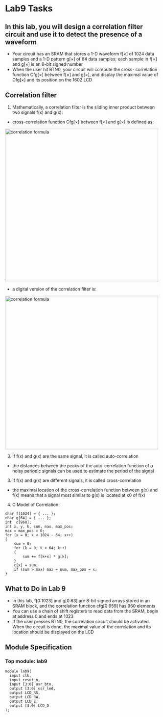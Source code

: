 # Lab9 Tasks

## In this lab, you will design a correlation filter circuit and use it to detect the presence of a waveform
- Your circuit has an SRAM that stores a 1-D waveform f[×] of 1024 data samples and a 1-D pattern g[×] of 64 data samples; each sample in f[×] and g[×] is an 8-bit signed number
- When the user hit BTN0, your circuit will compute the cross- correlation function Cfg[×] between f[×] and g[×], and display the maximal value of Cfg[×] and its position on the 1602 LCD

## Correlation filter
1. Mathematically, a correlation filter is the sliding inner product between two signals f(x) and g(x):
- cross-correlation function Cfg[×] between f[×] and g[×] is defined as:
<img src="https://github.com/hankshyu/Digital_Design/blob/main/Lab9/pictures/Screen%20Shot%202021-07-25%20at%208.26.44%20PM.png" alt="correlation formula" width="500" />

- a digital version of the correlation filter is:
<img src="https://github.com/hankshyu/Digital_Design/blob/main/Lab9/pictures/Screen%20Shot%202021-07-25%20at%208.26.55%20PM.png" alt="correlation formula" width="500" />



3. If f(x) and g(x) are the same signal, it is called auto-correlation

- the distances between the peaks of the auto-correlation function of a noisy periodic signals can be used to estimate the period of the signal
3. If f(x) and g(x) are different signals, it is called cross-correlation

- the maximal location of the cross-correlation function between g(x) and f(x) means that a signal most similar to g(x) is located at x0 of f(x)
4. C Model of Correlation:
<pre><code>char f[1024] = { ... };
char g[64] = { ... };
int  c[960];
int x, y, k, sum, max, max_pos;
max = max_pos = 0;
for (x = 0; x < 1024 - 64; x++)
{
    sum = 0;
    for (k = 0; k < 64; k++)
    {
        sum += f[k+x] * g[k];
    }
    c[x] = sum;
    if (sum > max) max = sum, max_pos = x;
}</code></pre>
## What to Do in Lab 9
- In this lab, f[0:1023] and g[0:63] are 8-bit signed arrays stored in an SRAM block, and the correlation function cfg[0:959] has 960 elements
- You can use a chain of shift registers to read data from the SRAM, begin at address 0 and ends at 1023
- If the user presses BTN0, the correlation circuit should be activated. When the circuit is done, the maximal value of the correlation and its location should be displayed on the LCD




## Module Specification
### Top module: lab9
<pre><code>module lab9(
  input clk,
  input reset_n,
  input [3:0] usr_btn,
  output [3:0] usr_led,
  output LCD_RS,
  output LCD_RW,
  output LCD_E,
  output [3:0] LCD_D
);</code></pre>





